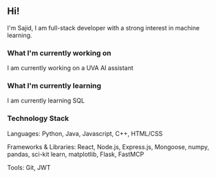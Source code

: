 ## Hi!
I'm Sajid, I am full-stack developer with a strong interest in machine learning. 

### What I'm currently working on
I am currently working on a UVA AI assistant

### What I'm currently learning
I am currently learning SQL

### Technology Stack
Languages: Python, Java, Javascript, C++, HTML/CSS

Frameworks & Libraries: React, Node.js, Express.js, Mongoose, numpy, pandas, sci-kit learn, matplotlib, Flask, FastMCP

Tools: Git, JWT

